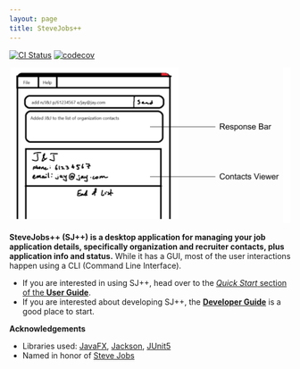 ```yaml
---
layout: page
title: SteveJobs++
---
```


[![CI Status](https://github.com/AY2324S1-CS2103T-W08-3/tp/workflows/Java%20CI/badge.svg)](https://github.com/AY2324S1-CS2103T-W08-3/tp/actions)
[![codecov](https://codecov.io/gh/AY2324S1-CS2103T-W08-3/tp/branch/master/graph/badge.svg)](https://codecov.io/gh/AY2324S1-CS2103T-W08-3/tp)

![Ui](images/Ui.png)

**SteveJobs++ (SJ++) is a desktop application for managing your job application details, specifically organization and recruiter contacts, plus application info and status.** While it has a GUI, most of the user interactions happen using a CLI (Command Line Interface).

* If you are interested in using SJ++, head over to the [_Quick Start_ section of the **User Guide**](UserGuide.html#quick-start).
* If you are interested about developing SJ++, the [**Developer Guide**](DeveloperGuide.html) is a good place to start.


**Acknowledgements**

* Libraries used: [JavaFX](https://openjfx.io/), [Jackson](https://github.com/FasterXML/jackson), [JUnit5](https://github.com/junit-team/junit5)
* Named in honor of [Steve Jobs](https://en.wikipedia.org/wiki/Steve_Jobs)
